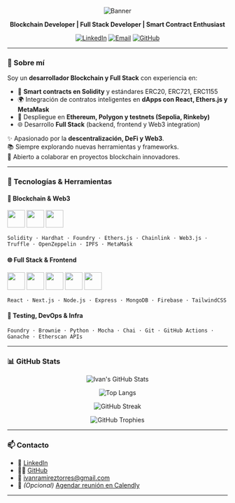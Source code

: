 
<!-- Banner opcional con tu nombre/rol (puedes generar uno en canva.com o https://capsule-render.vercel.app/) -->
<p align="center">
  <img src="https://capsule-render.vercel.app/api?type=wave&color=gradient&height=200&section=header&text=Iván%20Ramírez%20Torres&fontSize=40&fontAlignY=35&desc=Blockchain%20Developer%20|%20Full%20Stack%20Developer&descAlignY=55" alt="Banner" />
</p>


<p align="center">
  <strong>Blockchain Developer | Full Stack Developer | Smart Contract Enthusiast</strong>
</p>

<p align="center">
  <a href="https://www.linkedin.com/in/ivanramireztorres/"><img alt="LinkedIn" src="https://img.shields.io/badge/LinkedIn-blue?style=for-the-badge&logo=linkedin"></a>
  <a href="mailto:ivanramireztorres@gmail.com"><img alt="Email" src="https://img.shields.io/badge/email-D14836?style=for-the-badge&logo=gmail&logoColor=white"></a>
  <a href="https://github.com/ivanramirez2"><img alt="GitHub" src="https://img.shields.io/badge/GitHub-100000?style=for-the-badge&logo=github&logoColor=white"></a>
</p>

---

### 🧠 Sobre mí

Soy un **desarrollador Blockchain y Full Stack** con experiencia en:

- 🔐 **Smart contracts en Solidity** y estándares ERC20, ERC721, ERC1155  
- 🌍 Integración de contratos inteligentes en **dApps con React, Ethers.js y MetaMask**  
- 🚀 Despliegue en **Ethereum, Polygon y testnets (Sepolia, Rinkeby)**  
- 🌐 Desarrollo **Full Stack** (backend, frontend y Web3 integration)  

✨ Apasionado por la **descentralización, DeFi y Web3**.  
📚 Siempre explorando nuevas herramientas y frameworks.  
🤝 Abierto a colaborar en proyectos blockchain innovadores.  

---

### 💼 Tecnologías & Herramientas

#### 🧱 Blockchain & Web3
<p>
  <img src="https://cdn.jsdelivr.net/gh/devicons/devicon/icons/solidity/solidity-original.svg" width="40"/> 
  <img src="https://cdn.jsdelivr.net/gh/devicons/devicon/icons/javascript/javascript-original.svg" width="40"/> 
  <img src="https://cdn.jsdelivr.net/gh/devicons/devicon/icons/nodejs/nodejs-original.svg" width="40"/> 
</p>

`Solidity · Hardhat · Foundry · Ethers.js · Chainlink · Web3.js · Truffle · OpenZeppelin · IPFS · MetaMask`

#### 🌐 Full Stack & Frontend
<p>
  <img src="https://cdn.jsdelivr.net/gh/devicons/devicon/icons/react/react-original.svg" width="40"/>
  <img src="https://cdn.jsdelivr.net/gh/devicons/devicon/icons/nextjs/nextjs-original.svg" width="40"/>
  <img src="https://cdn.jsdelivr.net/gh/devicons/devicon/icons/mongodb/mongodb-original.svg" width="40"/>
  <img src="https://cdn.jsdelivr.net/gh/devicons/devicon/icons/firebase/firebase-plain.svg" width="40"/>
  <img src="https://cdn.jsdelivr.net/gh/devicons/devicon/icons/tailwindcss/tailwindcss-plain.svg" width="40"/>
</p>

`React · Next.js · Node.js · Express · MongoDB · Firebase · TailwindCSS`

#### 🧪 Testing, DevOps & Infra
`Foundry · Brownie · Python · Mocha · Chai · Git · GitHub Actions · Ganache · Etherscan APIs`

---

### 📊 GitHub Stats

<p align="center">
  <img src="https://github-readme-stats.vercel.app/api?username=ivanramirez2&show_icons=true&theme=radical" alt="Ivan's GitHub Stats"/>
</p>

<p align="center">
  <img src="https://github-readme-stats.vercel.app/api/top-langs/?username=ivanramirez2&layout=compact&theme=radical" alt="Top Langs"/>
</p>

<p align="center">
  <img src="https://streak-stats.demolab.com/?user=ivanramirez2&theme=radical" alt="GitHub Streak"/>
</p>

<p align="center">
  <img src="https://github-profile-trophy.vercel.app/?username=ivanramirez2&theme=radical&margin-w=10" alt="GitHub Trophies"/>
</p>

---

### 📫 Contacto

- 💼 [LinkedIn](https://www.linkedin.com/in/ivanramireztorres/)  
- 🧑‍💻 [GitHub](https://github.com/ivanramirez2)  
- 📧 [ivanramireztorres@gmail.com](mailto:ivanramireztorres@gmail.com)  
- 📅 _(Opcional)_ [Agendar reunión en Calendly](https://calendly.com/)  

---

